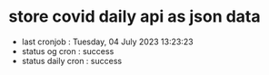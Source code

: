 # store covid daily api as json data

- last cronjob : Tuesday, 04 July 2023 13:23:23
- status og cron : success
- status daily cron : success
      
      